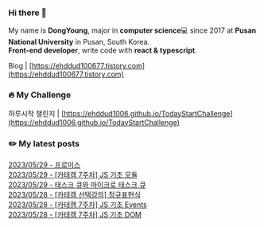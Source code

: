 
### Hi there 👋
My name is **DongYoung**, major in **computer science**💻 since 2017 at **Pusan National University** in Pusan, South Korea.  
**Front-end developer**, write code with **react & typescript**.

Blog | [https://ehddud100677.tistory.com](https://ehddud100677.tistory.com)

### 🔥 My Challenge
하루시작 챌린지 | [https://ehddud1006.github.io/TodayStartChallenge](https://ehddud1006.github.io/TodayStartChallenge)  

### ✏️ My latest posts
[2023/05/29 - 프로미스](https://ehddud100677.tistory.com/858) <br/>
[2023/05/29 - [카테캠 7주차] JS 기초 모듈](https://ehddud100677.tistory.com/857) <br/>
[2023/05/29 - 태스크 큐와 마이크로 태스크 큐](https://ehddud100677.tistory.com/856) <br/>
[2023/05/28 - [카테캠 선택강의] 정규표현식](https://ehddud100677.tistory.com/855) <br/>
[2023/05/28 - [카테캠 7주차] JS 기초 Events](https://ehddud100677.tistory.com/854) <br/>
[2023/05/28 - [카테캠 7주차] JS 기초 DOM](https://ehddud100677.tistory.com/853) <br/>
